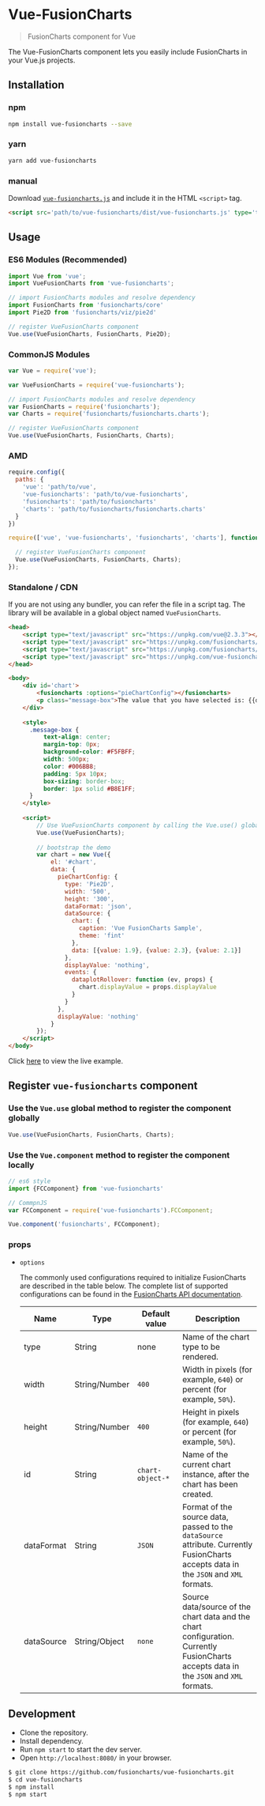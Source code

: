 # Vue-FusionCharts

> FusionCharts component for Vue

The Vue-FusionCharts component lets you easily include FusionCharts in your Vue.js projects.

## Installation

### npm

```bash
npm install vue-fusioncharts --save
```

### yarn

```bash
yarn add vue-fusioncharts
```

### manual

Download [`vue-fusioncharts.js`](https://github.com/fusioncharts/vue-fusioncharts/blob/master/dist/vue-fusioncharts.js) and include it in the HTML `<script>` tag.

```html
<script src='path/to/vue-fusioncharts/dist/vue-fusioncharts.js' type='text/javascript'></script>
```

## Usage

### ES6 Modules (Recommended)

```js
import Vue from 'vue';
import VueFusionCharts from 'vue-fusioncharts';

// import FusionCharts modules and resolve dependency
import FusionCharts from 'fusioncharts/core'
import Pie2D from 'fusioncharts/viz/pie2d'

// register VueFusionCharts component
Vue.use(VueFusionCharts, FusionCharts, Pie2D);
```

### CommonJS Modules

```js
var Vue = require('vue');

var VueFusionCharts = require('vue-fusioncharts');

// import FusionCharts modules and resolve dependency
var FusionCharts = require('fusioncharts');
var Charts = require('fusioncharts/fusioncharts.charts');

// register VueFusionCharts component
Vue.use(VueFusionCharts, FusionCharts, Charts);
```


### AMD

```js
require.config({
  paths: {
    'vue': 'path/to/vue',
    'vue-fusioncharts': 'path/to/vue-fusioncharts',
    'fusioncharts': 'path/to/fusioncharts'
    'charts': 'path/to/fusioncharts/fusioncharts.charts'
  }
})

require(['vue', 'vue-fusioncharts', 'fusioncharts', 'charts'], function (Vue, VueFusionCharts, FusionCharts, Charts) {

  // register VueFusionCharts component
  Vue.use(VueFusionCharts, FusionCharts, Charts);
});
```

### Standalone / CDN
If you are not using any bundler, you can refer the file in a script tag. The library will be available in a global object named `VueFusionCharts`.


```html
<head>
    <script type="text/javascript" src="https://unpkg.com/vue@2.3.3"></script>
    <script type="text/javascript" src="https://unpkg.com/fusioncharts/fusioncharts.js"></script>
    <script type="text/javascript" src="https://unpkg.com/fusioncharts/fusioncharts.charts.js"></script>
    <script type="text/javascript" src="https://unpkg.com/vue-fusioncharts/dist/vue-fusioncharts.min.js"></script>
</head>

<body>
    <div id='chart'>
        <fusioncharts :options="pieChartConfig"></fusioncharts>
        <p class="message-box">The value that you have selected is: {{displayValue}} </p>
    </div>
    
    <style>
      .message-box {
          text-align: center;
          margin-top: 0px;
          background-color: #F5FBFF;
          width: 500px;
          color: #006BB8;
          padding: 5px 10px;
          box-sizing: border-box;
          border: 1px solid #B8E1FF;
      }
    </style>
    
    <script>
        // Use VueFusionCharts component by calling the Vue.use() global method:
        Vue.use(VueFusionCharts);
        
        // bootstrap the demo
        var chart = new Vue({
            el: '#chart',
            data: {
              pieChartConfig: {
                type: 'Pie2D',
                width: '500',
                height: '300',
                dataFormat: 'json',
                dataSource: {
                  chart: {
                    caption: 'Vue FusionCharts Sample',
                    theme: 'fint'
                  },
                  data: [{value: 1.9}, {value: 2.3}, {value: 2.1}]
                },
                displayValue: 'nothing',
                events: {
                  dataplotRollover: function (ev, props) {
                    chart.displayValue = props.displayValue       
                  }       
                }
              },
              displayValue: 'nothing'
            }
        });
    </script>
</body>
```
Click [here](https://jsfiddle.net/rohitcoolblog/5Lt720a9/) to view the live example.

## Register `vue-fusioncharts` component
### Use the `Vue.use` global method to register the component globally
```js
Vue.use(VueFusionCharts, FusionCharts, Charts);
```
### Use the `Vue.component` method to register the component locally
```js
// es6 style
import {FCComponent} from 'vue-fusioncharts'

// CommpnJS
var FCComponent = require('vue-fusioncharts').FCComponent;

Vue.component('fusioncharts', FCComponent);

```

### props

* `options`

    The commonly used configurations required to initialize FusionCharts are described in the table below. The complete list of supported configurations can be found in the [FusionCharts API documentation](http://www.fusioncharts.com/dev/api/fusioncharts.html).

    <table>
        <thead>
            <tr>
                <th width="20%">Name</th>
                <th width="25%">Type</th>
                <th width="20%">Default value</th>
                <th width="35%">Description</th>
            </tr>
        </thead>
        <tbody>
            <tr>
                <td>type</td>
                <td>String</td>
                <td>none</td>
                <td>Name of the chart type to be rendered.</td>
            </tr>
            <tr>
                <td>width</td>
                <td>String/Number</td>
                <td><code>400</code></td>
                <td>Width in pixels (for example, <code>640</code>) or percent (for example, <code>50%</code>).</td>
            </tr>
            <tr>
                <td>height</td>
                <td>String/Number</td>
                <td><code>400</code></td>
                <td>Height in pixels (for example, <code>640</code>) or percent (for example, <code>50%</code>).</td>
            </tr>
            <tr>
                <td>id</td>
                <td>String</td>
                <td><code>chart-object-*</code></td>
                <td>Name of the current chart instance, after the chart has been created.</td>
            </tr>
            <tr>
                <td>dataFormat</td>
                <td>String</td>
                <td><code>JSON</code></td>
                <td>Format of the source data, passed to the <code>dataSource</code> attribute. Currently FusionCharts accepts data in the <code>JSON</code> and <code>XML</code> formats.</td>
            </tr>
            <tr>
                <td>dataSource</td>
                <td>String/Object</td>
                <td><code>none</code></td>
                <td>Source data/source of the chart data and the chart configuration. Currently FusionCharts accepts data in the <code>JSON</code> and <code>XML</code> formats.</td>
            </tr>
        </tbody>
    </table>



## Development
* Clone the repository.
* Install dependency.
* Run `npm start` to start the dev server.
* Open `http://localhost:8080/` in your browser.

```sh
$ git clone https://github.com/fusioncharts/vue-fusioncharts.git
$ cd vue-fusioncharts
$ npm install
$ npm start
```

